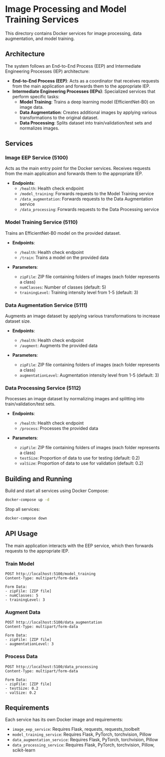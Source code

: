 # Image Processing and Model Training Services

This directory contains Docker services for image processing, data augmentation, and model training.

## Architecture

The system follows an End-to-End Process (EEP) and Intermediate Engineering Processes (IEP) architecture:

- **End-to-End Process (EEP)**: Acts as a coordinator that receives requests from the main application and forwards them to the appropriate IEP.
- **Intermediate Engineering Processes (IEPs)**: Specialized services that perform specific tasks:
  - **Model Training**: Trains a deep learning model (EfficientNet-B0) on image data.
  - **Data Augmentation**: Creates additional images by applying various transformations to the original dataset.
  - **Data Processing**: Splits dataset into train/validation/test sets and normalizes images.

## Services

### Image EEP Service (5100)

Acts as the main entry point for the Docker services. Receives requests from the main application and forwards them to the appropriate IEP.

- **Endpoints**:
  - `/health`: Health check endpoint
  - `/model_training`: Forwards requests to the Model Training service
  - `/data_augmentation`: Forwards requests to the Data Augmentation service
  - `/data_processing`: Forwards requests to the Data Processing service

### Model Training Service (5110)

Trains an EfficientNet-B0 model on the provided dataset.

- **Endpoints**:
  - `/health`: Health check endpoint
  - `/train`: Trains a model on the provided data

- **Parameters**:
  - `zipFile`: ZIP file containing folders of images (each folder represents a class)
  - `numClasses`: Number of classes (default: 5)
  - `trainingLevel`: Training intensity level from 1-5 (default: 3)

### Data Augmentation Service (5111)

Augments an image dataset by applying various transformations to increase dataset size.

- **Endpoints**:
  - `/health`: Health check endpoint
  - `/augment`: Augments the provided data

- **Parameters**:
  - `zipFile`: ZIP file containing folders of images (each folder represents a class)
  - `augmentationLevel`: Augmentation intensity level from 1-5 (default: 3)

### Data Processing Service (5112)

Processes an image dataset by normalizing images and splitting into train/validation/test sets.

- **Endpoints**:
  - `/health`: Health check endpoint
  - `/process`: Processes the provided data

- **Parameters**:
  - `zipFile`: ZIP file containing folders of images (each folder represents a class)
  - `testSize`: Proportion of data to use for testing (default: 0.2)
  - `valSize`: Proportion of data to use for validation (default: 0.2)

## Building and Running

Build and start all services using Docker Compose:

```bash
docker-compose up -d
```

Stop all services:

```bash
docker-compose down
```

## API Usage

The main application interacts with the EEP service, which then forwards requests to the appropriate IEP.

### Train Model

```
POST http://localhost:5100/model_training
Content-Type: multipart/form-data

Form Data:
- zipFile: [ZIP file]
- numClasses: 5
- trainingLevel: 3
```

### Augment Data

```
POST http://localhost:5100/data_augmentation
Content-Type: multipart/form-data

Form Data:
- zipFile: [ZIP file]
- augmentationLevel: 3
```

### Process Data

```
POST http://localhost:5100/data_processing
Content-Type: multipart/form-data

Form Data:
- zipFile: [ZIP file]
- testSize: 0.2
- valSize: 0.2
```

## Requirements

Each service has its own Docker image and requirements:

- `image_eep_service`: Requires Flask, requests, requests_toolbelt
- `model_training_service`: Requires Flask, PyTorch, torchvision, Pillow
- `data_augmentation_service`: Requires Flask, PyTorch, torchvision, Pillow
- `data_processing_service`: Requires Flask, PyTorch, torchvision, Pillow, scikit-learn 